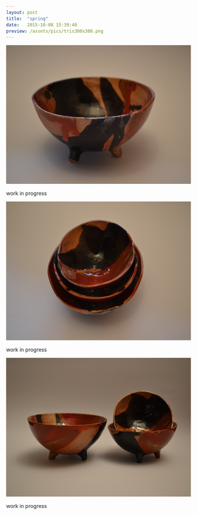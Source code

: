 ```yaml
---
layout: post
title:  "spring"
date:   2015-10-08 15:39:40
preview: /assets/pics/tris300x300.png
---
```


![La mia ciotolotta](/assets/pics/trissingolo800x600.png)

work in progress

![La mia ciotolotta](/assets/pics/trisdettagli800x600.png)

work in progress

![La mia ciotolotta](/assets/pics/spring9-800x600.png)

work in progress
